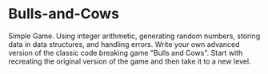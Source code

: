 # Bulls-and-Cows
Simple Game. Using integer arithmetic, generating random numbers, storing data in data structures, and handling errors.
Write your own advanced version of the classic code breaking game "Bulls and Cows". Start with recreating the original version of the game and then take it to a new level.
